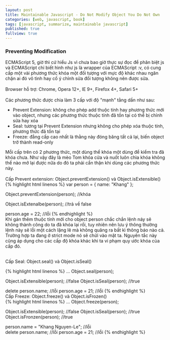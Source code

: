 ```yaml
---
layout: post
title: Maintainable Javascript - Do Not Modify Object You Do Not Own 
categories: [web, javascript, book]
tags: [javascript, summarize, maintainable javascript]
published: true
fullview: true
---
```


<h3>Preventing Modification</h3>
ECMAScript 5, giờ thì cứ hiểu Js vì chưa bao giờ thực sự đọc để phân biệt js và ECMAScript chỉ biết hình như js là wrapper của ECMAScript :v, có cung cấp một vài phương thức khóa một đối tượng với mực độ khác nhau ngăn chặn ai đó vô tình hay cố ý chỉnh sửa đối tượng không nên được sửa. <br><br>
Browser hỗ trợ: Chrome, Opera 12+, IE 9+, Firefox 4+, Safari 5+<br><br>
Các phương thức được chia làm 3 cấp với độ "mạnh" tằng dần như sau:

* Prevent Extension: không cho phép add thuộc tính hay phương thức mới vào object, nhưng các phương thức thuộc tính đã tồn tại có thể bị chỉnh sửa hay xóa
* Seal: tương tại Prevent Extension nhưng không cho phép xóa thuộc tính, phương thức đã tồn tại
* Freeze: đẳng cấp cao nhất là thằng này đóng băng tất cả lại, biến object trở thành read-only

Mỗi cấp trên có 2 phương thức, một dùng thể khóa một dùng để kiểm tra đã khóa chưa. Như vậy đây là mèo Tom khóa cửa và nuốt luôn chìa khóa không thể nào mở lại được nữa do đó ta phải cẩn thận khi dùng các phương thức này.<br><br>
Cấp Prevent extension: Object.preventExtension() và Object.isExtensible()
<br>
{% highlight html linenos %}
var person = {
	name: "Khang"
};

Object.preventExtension(person);			//khóa

Object.isExtenalbe(person);		//trả về false

person.age = 22;				//lỗi
{% endhighlight %}
<br>
Khi gán thêm thuộc tính mới cho object person chắc chắn lệnh náy sẽ không thành công do ta đã khóa lại rồi, tuy nhiên nên lưu ý thông thường lệnh này sẽ lỗi một cách lặng lẽ mà không quăng ra bất kì thông báo nào cả. Trường hợp ta đang ở strict mode nó sẽ chửi vào mặt ta. Nguyên tắc này cũng áp dụng cho các cấp độ khóa khác khi ta vi phạm quy ước khóa của cấp đó.<br><br>

Cấp Seal: Object.seal() và Object.isSeal()

{% highlight html linenos %}
...
Object.seal(person);

Object.isExtensible(person);		//false
Object.isSeal(person);				//true

delete person.name; 				//lỗi
person.age = 21;					//lỗi
{% endhighlight %}
<br>
Cấp Freeze: Object.freeze() và Object.isFrozen()
<br>
{% highlight html linenos %}
...
Object.freeze(person);

Object.isExtensible(person);		//false
Object.isSeal(person);				//true
Object.isFronzen(person); 			//true

person.name = "Khang Nguyen-Le";	//lỗi	
delete person.name; 				//lỗi
person.age = 21;					//lỗi
{% endhighlight %}
